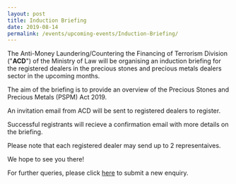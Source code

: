 ```yaml
---
layout: post
title: Induction Briefing
date: 2019-08-14
permalink: /events/upcoming-events/Induction-Briefing/
---
```

The Anti-Money Laundering/Countering the Financing of Terrorism Division ("**ACD**") of the Ministry of Law will be organising an induction briefing for the registered dealers in the precious stones and precious metals dealers sector in the upcoming months.

The aim of the briefing is to provide an overview of the Precious Stones and Precious Metals (PSPM) Act 2019.

An invitation email from ACD will be sent to registered dealers to register.

Successful registrants will recieve a confirmation email with more details on the briefing.

Please note that each registered dealer may send up to 2 representaives.

We hope to see you there!

For further queries, please click [here](https://www.mlaw.gov.sg/eservices/enquiry/) to submit a new enquiry.
